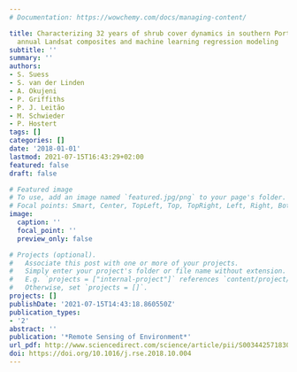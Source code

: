 ```yaml
---
# Documentation: https://wowchemy.com/docs/managing-content/

title: Characterizing 32 years of shrub cover dynamics in southern Portugal using
  annual Landsat composites and machine learning regression modeling
subtitle: ''
summary: ''
authors:
- S. Suess
- S. van der Linden
- A. Okujeni
- P. Griffiths
- P. J. Leitão
- M. Schwieder
- P. Hostert
tags: []
categories: []
date: '2018-01-01'
lastmod: 2021-07-15T16:43:29+02:00
featured: false
draft: false

# Featured image
# To use, add an image named `featured.jpg/png` to your page's folder.
# Focal points: Smart, Center, TopLeft, Top, TopRight, Left, Right, BottomLeft, Bottom, BottomRight.
image:
  caption: ''
  focal_point: ''
  preview_only: false

# Projects (optional).
#   Associate this post with one or more of your projects.
#   Simply enter your project's folder or file name without extension.
#   E.g. `projects = ["internal-project"]` references `content/project/deep-learning/index.md`.
#   Otherwise, set `projects = []`.
projects: []
publishDate: '2021-07-15T14:43:18.860550Z'
publication_types:
- '2'
abstract: ''
publication: '*Remote Sensing of Environment*'
url_pdf: http://www.sciencedirect.com/science/article/pii/S0034425718304528
doi: https://doi.org/10.1016/j.rse.2018.10.004
---
```

